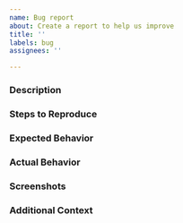 ```yaml
---
name: Bug report
about: Create a report to help us improve
title: ''
labels: bug
assignees: ''

---
```


### Description
<!--A clear and concise description of what the bug is.-->

### Steps to Reproduce
<!--
1. [First step]
2. [Second step]
3. [And so on...]
-->

### Expected Behavior
<!--[A clear and concise description of what you expected to happen.]-->

### Actual Behavior
<!--[A clear and concise description of what actually happened.]-->

### Screenshots
<!--[If applicable, add screenshots to help explain your problem.]-->

### Additional Context
<!--[Any other context about the problem here.]-->